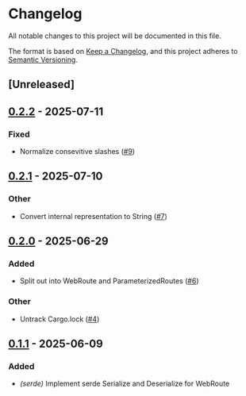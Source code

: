 # Changelog

All notable changes to this project will be documented in this file.

The format is based on [Keep a Changelog](https://keepachangelog.com/en/1.0.0/),
and this project adheres to [Semantic Versioning](https://semver.org/spec/v2.0.0.html).

## [Unreleased]

## [0.2.2](https://github.com/sidrubs/web-route/compare/v0.2.1...v0.2.2) - 2025-07-11

### Fixed

- Normalize consevitive slashes ([#9](https://github.com/sidrubs/web-route/pull/9))

## [0.2.1](https://github.com/sidrubs/web-route/compare/v0.2.0...v0.2.1) - 2025-07-10

### Other

- Convert internal representation to String ([#7](https://github.com/sidrubs/web-route/pull/7))

## [0.2.0](https://github.com/sidrubs/web-route/compare/v0.1.1...v0.2.0) - 2025-06-29

### Added

- Split out into WebRoute and ParameterizedRoutes ([#6](https://github.com/sidrubs/web-route/pull/6))

### Other

- Untrack Cargo.lock ([#4](https://github.com/sidrubs/web-route/pull/4))

## [0.1.1](https://github.com/sidrubs/web-route/compare/v0.1.0...v0.1.1) - 2025-06-09

### Added

- *(serde)* Implement serde Serialize and Deserialize for WebRoute
